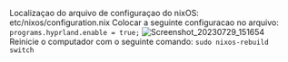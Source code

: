 Localizaçao do arquivo de configuraçao do nixOS: etc/nixos/configuration.nix
Colocar a seguinte configuracao no arquivo: `programs.hyprland.enable = true;`
![Screenshot_20230729_151654](https://github.com/F4NT0/FantoDocs_Rice/assets/18719295/c034aa9b-272c-481c-811d-3f61816c7ccc)
Reinicie o computador com o seguinte comando: `sudo nixos-rebuild switch`

